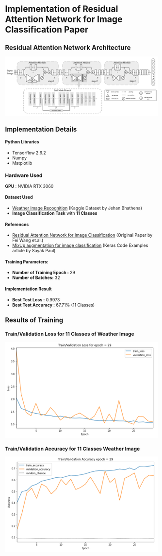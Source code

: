 # Implementation of Residual Attention Network for Image Classification Paper

## Residual Attention Network Architecture
![Resnet Attention Network Architecture](images/resnet_attn_architecture.png)

## Implementation Details

#### Python Libraries
- Tensorflow 2.6.2
- Numpy
- Matplotlib

### Hardware Used

**GPU** : NVIDIA RTX 3060

#### Dataset Used
- [Weather Image Recognition](https://www.kaggle.com/jehanbhathena/weather-dataset) (Kaggle Dataset by Jehan Bhathena)
- **Image Classification Task** with **11 Classes**

#### References
- [Residual Attention Network for Image Classification](https://arxiv.org/abs/1704.06904) (Original Paper by Fei Wang et.al.)
- [MixUp augmentation for image classification](https://keras.io/examples/vision/mixup/) (Keras Code Examples article by Sayak Paul)


#### Training Parameters:
- **Number of Training Epoch :** 29
- **Number of Batches:** 32

#### Implementation Result

- **Best Test Loss :** 0.9973
- **Best Test Accuracy :** 67.71% (11 Classes)


## Results of Training

### Train/Validation Loss for 11 Classes of Weather Image
![Training Loss](images/train_loss_v3.png)

### Train/Validation Accuracy for 11 Classes Weather Image
![Training Loss](images/train_accuracy_v3.png)